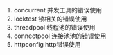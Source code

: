 1. concurrent  并发工具的错误使用
2. locktest 锁相关的错误使用 
3. threadpool  线程池的错误使用
3. connectpool  连接池池的错误使用
4. httpconfig  http错误使用